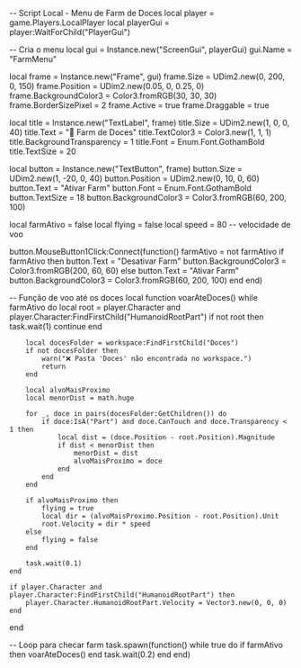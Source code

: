 -- Script Local - Menu de Farm de Doces
local player = game.Players.LocalPlayer
local playerGui = player:WaitForChild("PlayerGui")

-- Cria o menu
local gui = Instance.new("ScreenGui", playerGui)
gui.Name = "FarmMenu"

local frame = Instance.new("Frame", gui)
frame.Size = UDim2.new(0, 200, 0, 150)
frame.Position = UDim2.new(0.05, 0, 0.25, 0)
frame.BackgroundColor3 = Color3.fromRGB(30, 30, 30)
frame.BorderSizePixel = 2
frame.Active = true
frame.Draggable = true

local title = Instance.new("TextLabel", frame)
title.Size = UDim2.new(1, 0, 0, 40)
title.Text = "🍭 Farm de Doces"
title.TextColor3 = Color3.new(1, 1, 1)
title.BackgroundTransparency = 1
title.Font = Enum.Font.GothamBold
title.TextSize = 20

local button = Instance.new("TextButton", frame)
button.Size = UDim2.new(1, -20, 0, 40)
button.Position = UDim2.new(0, 10, 0, 60)
button.Text = "Ativar Farm"
button.Font = Enum.Font.GothamBold
button.TextSize = 18
button.BackgroundColor3 = Color3.fromRGB(60, 200, 100)

local farmAtivo = false
local flying = false
local speed = 80 -- velocidade de voo

button.MouseButton1Click:Connect(function()
	farmAtivo = not farmAtivo
	if farmAtivo then
		button.Text = "Desativar Farm"
		button.BackgroundColor3 = Color3.fromRGB(200, 60, 60)
	else
		button.Text = "Ativar Farm"
		button.BackgroundColor3 = Color3.fromRGB(60, 200, 100)
	end
end)

-- Função de voo até os doces
local function voarAteDoces()
	while farmAtivo do
		local root = player.Character and player.Character:FindFirstChild("HumanoidRootPart")
		if not root then
			task.wait(1)
			continue
		end

		local docesFolder = workspace:FindFirstChild("Doces")
		if not docesFolder then
			warn("❌ Pasta 'Doces' não encontrada no workspace.")
			return
		end

		local alvoMaisProximo
		local menorDist = math.huge

		for _, doce in pairs(docesFolder:GetChildren()) do
			if doce:IsA("Part") and doce.CanTouch and doce.Transparency < 1 then
				local dist = (doce.Position - root.Position).Magnitude
				if dist < menorDist then
					menorDist = dist
					alvoMaisProximo = doce
				end
			end
		end

		if alvoMaisProximo then
			flying = true
			local dir = (alvoMaisProximo.Position - root.Position).Unit
			root.Velocity = dir * speed
		else
			flying = false
		end

		task.wait(0.1)
	end

	if player.Character and player.Character:FindFirstChild("HumanoidRootPart") then
		player.Character.HumanoidRootPart.Velocity = Vector3.new(0, 0, 0)
	end
end

-- Loop para checar farm
task.spawn(function()
	while true do
		if farmAtivo then
			voarAteDoces()
		end
		task.wait(0.2)
	end
end)
